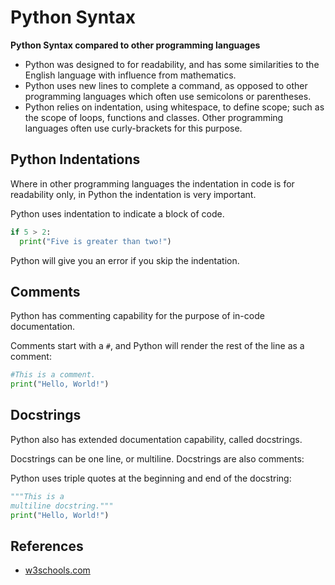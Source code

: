 # Python Syntax

**Python Syntax compared to other programming languages**

- Python was designed to for readability, and has some similarities to the English language with influence from mathematics.
- Python uses new lines to complete a command, as opposed to other programming languages which often use semicolons or parentheses.
- Python relies on indentation, using whitespace, to define scope; such as the scope of loops, functions and classes. Other programming languages often use curly-brackets for this purpose.

## Python Indentations

Where in other programming languages the indentation in code is for readability only, in Python the indentation is very important.

Python uses indentation to indicate a block of code.

```python
if 5 > 2:
  print("Five is greater than two!")
```

Python will give you an error if you skip the indentation.

## Comments

Python has commenting capability for the purpose of in-code documentation.

Comments start with a `#`, and Python will render the rest of the line as a comment:

```python
#This is a comment.
print("Hello, World!")
```

## Docstrings

Python also has extended documentation capability, called docstrings.

Docstrings can be one line, or multiline. Docstrings are also comments:

Python uses triple quotes at the beginning and end of the docstring:

```python
"""This is a 
multiline docstring."""
print("Hello, World!")
```

## References

- [w3schools.com](https://www.w3schools.com/python/python_syntax.asp)